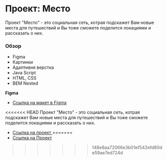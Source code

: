 # Проект: Место
Проект "Место" - это социальная сеть, котрая подскажет Вам новые места для путешествий и Вы тоже сможете поделится локациями и рассказать о них. 
### Обзор

* Figma
* Картинки
* Адаптивня верстка
* Java Script
* HTML, CSS
* BEM Nested

**Figma**

* [Ссылка на макет в Figma](https://www.figma.com/file/2cn9N9jSkmxD84oJik7xL7/JavaScript.-Sprint-4?node-id=0%3A1)

<<<<<<< HEAD
Проект "Место" - это социальная сеть, котрая подскажет Вам новые места для путешествий и Вы тоже сможете поделится локациями и рассказать о них. 

* [Ссылка на проект ]()
=======
* [Ссылка на Проект](https://anastaciatseveleva.github.io/mesto/)
>>>>>>> 148e8aa72066e3b01ef542efd80de59ae7ed724d
